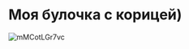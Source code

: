 
# Моя булочка с корицей)

![mMCotLGr7vc](https://user-images.githubusercontent.com/67956787/119404666-cba5b000-bce8-11eb-817d-ffef7f881900.jpg)
